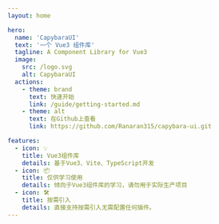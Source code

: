```yaml
---
layout: home

hero:
  name: 'CapybaraUI'
  text: '一个 Vue3 组件库'
  tagline: A Component Library for Vue3
  image:
    src: /logo.svg
    alt: CapybaraUI
  actions:
    - theme: brand
      text: 快速开始
      link: /guide/getting-started.md
    - theme: alt
      text: 在Github上查看
      link: https://github.com/Ranaran315/capybara-ui.git

features:
  - icon: 💡
    title: Vue3组件库
    details: 基于Vue3、Vite、TypeScript开发
  - icon: 📦
    title: 仅供学习使用
    details: 倾向于Vue3组件库的学习，请勿用于实际生产项目
  - icon: 🛠️
    title: 按需引入
    details: 直接支持按需引入无需配置任何插件。
---
```

